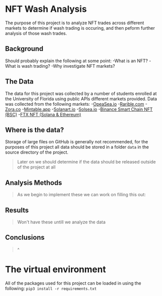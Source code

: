 # NFT Wash Analysis
 The purpose of this project is to analyze NFT trades across different markets to determine if wash trading is occuring, and then peform further analysis of those wash trades.
 ## Background
 Should probably explain the following at some point:
 -What is an NFT?
 -What is wash trading?
 -Why investigate NFT markets?
 ## The Data
 The data for this project was collected by a number of students enrolled at the University of Florida using public APIs different markets provided.
 Data was collected from the following markets:
 -[OpeaSea.io](OpenSea.io)
 -[Rarible.com](Rarible.com)
 -[Zora.co](Zora.co)
 -[Mintable.app](Mintable.app)
 -[Solanart.io](Solanart.io)
 -[Solsea.io](Solsea.io)
 -[Binance Smart Chain NFT (BSC)](https://www.binance.com/en/nft/home)
 -[FTX NFT (Solana & Ethereum)](https://ftx.us/nfts)
## Where is the data? 
Storage of large files on GitHub is generally not recommended, for the purposes of this project all data should be stored in a folder `data` in the source directory of the project. 
> Later on we should determine if the data should be released outside of the project at all
## Analysis Methods
> As we begin to implement these we can work on filling this out:
## Results
> Won't have these untill we analyze the data
## Conclusions
> ^
# The virtual environment
All of the packages used for this project can be loaded in using the following:
`pip3 install -r requirements.txt`